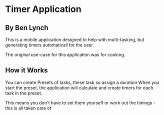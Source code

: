 # Timer Application
## By Ben Lynch


This is a mobile application designed to help with multi-tasking, but generating timers automaticall for the user.

The original use-case for this application was for cooking.


## How it Works

You can create Presets of tasks, these task so assign a duration
When you start the preset, the application will calculate and create timers for each task in the preset.

This means you don't have to set them yourself or work out the timings - this is all taken care of